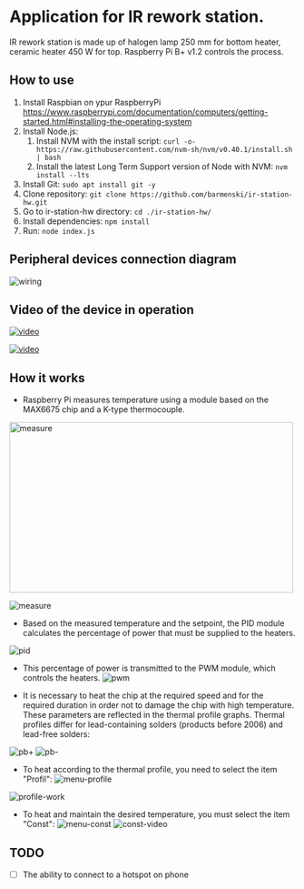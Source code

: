 # Application for IR rework station.

IR rework station is made up of halogen lamp 250 mm for bottom heater, ceramic heater 450 W for top. Raspberry Pi B+ v1.2 controls the process.

## How to use

1. Install Raspbian on ypur RaspberryPi https://www.raspberrypi.com/documentation/computers/getting-started.html#installing-the-operating-system
2. Install Node.js:
   1. Install NVM with the install script:
      `curl -o- https://raw.githubusercontent.com/nvm-sh/nvm/v0.40.1/install.sh | bash`
   2. Install the latest Long Term Support version of Node with NVM:
      `nvm install --lts`
3. Install Git:
   `sudo apt install git -y`
4. Clone repository:
   `git clone https://github.com/barmenski/ir-station-hw.git`
5. Go to ir-station-hw directory:
   `cd ./ir-station-hw/`
6. Install dependencies:
   `npm install`
7. Run:
   `node index.js`

## Peripheral devices connection diagram

![wiring](https://github.com/barmenski/ir-station-hw/raw/main/assets/ir-station_Sketch.png)

## Video of the device in operation

[![video](https://img.youtube.com/vi/XWZlBCWv8PI/0.jpg)](https://www.youtube.com/watch?v=XWZlBCWv8PI)

[![video](https://img.youtube.com/vi/XlxXhoq2SfA?list=PL6vxfcC_QPnMol9xhfhP5AWL9lPwSGcwa/0.jpg)](https://www.youtube.com/watch?v=XlxXhoq2SfA?list=PL6vxfcC_QPnMol9xhfhP5AWL9lPwSGcwa)

## How it works

- Raspberry Pi measures temperature using a module based on the MAX6675 chip and a K-type thermocouple.

<img src="https://github.com/barmenski/ir-station-hw/raw/main/assets/2023-04-17-sensor.jpg" alt="measure" width="500" height="300">

![measure](https://github.com/barmenski/ir-station-hw/raw/main/assets/2023-04-17-sensor.jpg)

- Based on the measured temperature and the setpoint, the PID module calculates the percentage of power that must be supplied to the heaters.

![pid](https://github.com/barmenski/ir-station-hw/raw/main/assets/PID-diagramme.jpg)

- This percentage of power is transmitted to the PWM module, which controls the heaters.
![pwm](https://github.com/barmenski/ir-station-hw/raw/main/assets/pwm_simple.gif)

- It is necessary to heat the chip at the required speed and for the required duration in order not to damage the chip with high temperature. These parameters are reflected in the thermal profile graphs. Thermal profiles differ for lead-containing solders (products before 2006) and lead-free solders:

![pb+](https://github.com/barmenski/ir-station-hw/raw/main/assets/profile_pb+.jpg)
![pb-](https://github.com/barmenski/ir-station-hw/raw/main/assets/profile_pb-.jpg)

- To heat according to the thermal profile, you need to select the item "Profil":
![menu-profile](https://github.com/barmenski/ir-station-hw/raw/main/assets/menu_profile.png)

![profile-work](https://github.com/barmenski/ir-station-hw/raw/main/assets/profile_work.gif)

- To heat and maintain the desired temperature, you must select the item "Const":
![menu-const](https://github.com/barmenski/ir-station-hw/raw/main/assets/menu_const.png)
![const-video](https://github.com/barmenski/ir-station-hw/raw/main/assets/const_video.gif)

## TODO
- [ ] The ability to connect to a hotspot on phone